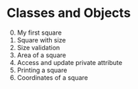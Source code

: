 # Classes and Objects

0. My first square
1. Square with size
2. Size validation
3. Area of a square
4. Access and update private attribute
5. Printing a square
6. Coordinates of a square